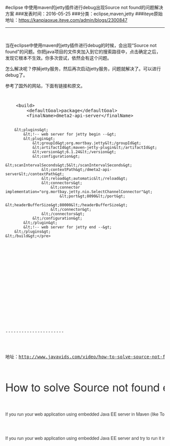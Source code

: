 #eclipse 中使用maven的jetty插件进行debug出现Source not found的问题解决方案
###发表时间：2016-05-25
###分类：eclipse,maven,jetty
###iteye原始地址：<a href="https://kanpiaoxue.iteye.com/admin/blogs/2300847" target="_blank">https://kanpiaoxue.iteye.com/admin/blogs/2300847</a>

---

<div class="iteye-blog-content-contain" style="font-size: 14px;"> 
 <p>&nbsp;</p> 
 <p>当在eclipse中使用maven的jetty插件进行debug的时候，会出现“Source not found”的问题。你把java项目的文件夹加入到它的搜索路径中，点击确定之后，发现它根本不生效。你多次尝试，依然会有这个问题。</p> 
 <p>怎么解决呢？停掉jetty服务，然后再次启动jetty服务，问题就解决了。可以进行debug了。</p> 
 <p>参考了国外的网站，下面有链接和原文。</p> 
 <p>&nbsp;</p> 
 <pre name="code" class="xml">    &lt;build&gt;
    	&lt;defaultGoal&gt;package&lt;/defaultGoal&gt;
    	&lt;finalName&gt;dmeta2-api-server&lt;/finalName&gt;
    	
        &lt;plugins&gt;
            &lt;!-- web server for jetty begin --&gt;
            &lt;plugin&gt;
                &lt;groupId&gt;org.mortbay.jetty&lt;/groupId&gt;
                &lt;artifactId&gt;maven-jetty-plugin&lt;/artifactId&gt;
                &lt;version&gt;6.1.24&lt;/version&gt;
                &lt;configuration&gt;
                    &lt;scanIntervalSeconds&gt;5&lt;/scanIntervalSeconds&gt;
                    &lt;contextPath&gt;/dmeta2-api-server&lt;/contextPath&gt;
                    &lt;reload&gt;automatic&lt;/reload&gt;
                    &lt;connectors&gt;
                        &lt;connector implementation="org.mortbay.jetty.nio.SelectChannelConnector"&gt;
                            &lt;port&gt;8090&lt;/port&gt;
                            &lt;headerBufferSize&gt;80000&lt;/headerBufferSize&gt;
                        &lt;/connector&gt;
                    &lt;/connectors&gt;
                &lt;/configuration&gt;
            &lt;/plugin&gt;
            &lt;!-- web server for jetty end --&gt;
        &lt;/plugins&gt;
    &lt;/build&gt;</pre> 
 <p>&nbsp;</p> 
 <p>&nbsp;</p> 
 <p>&nbsp;</p> 
 <p>----------------------</p> 
 <p>地址：<a href="http://www.javavids.com/video/how-to-solve-source-not-found-error-during-debug-in-eclipse.html">http://www.javavids.com/video/how-to-solve-source-not-found-error-during-debug-in-eclipse.html</a></p> 
 <h1 style="font-size: 36px; margin-top: 20px; margin-bottom: 10px; font-family: 'Helvetica Neue', Helvetica, Arial, sans-serif; font-weight: 500; line-height: 1.1; color: #333333;">How to solve Source not found error during debug in Eclipse</h1> 
 <p style="margin-bottom: 10px; color: #333333; font-family: 'Helvetica Neue', Helvetica, Arial, sans-serif; line-height: 20px;">If you run your web application using embedded Java EE server in Maven (like Tomcat or Jetty) and try to run it in debug mode, once you hit some breakpoint, you will encounter this error: "Source not found".</p> 
 <p><span style="color: #333333; font-family: 'Helvetica Neue', Helvetica, Arial, sans-serif; line-height: 20px;">If you run your web application using embedded Java EE server and try to run it in debug mode, once you hit some breakpoint, you will encounter this error: "Source not found". Just simply press "Edit Source Lookup Path ...", add your project and restart your web application. And now it works.</span></p> 
</div>